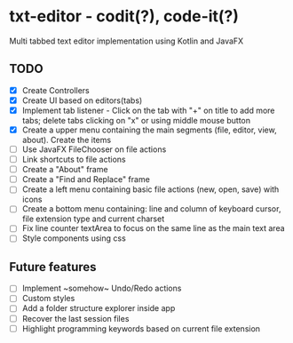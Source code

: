 # txt-editor - codit(?), code-it(?)

Multi tabbed text editor implementation using Kotlin and JavaFX

## TODO
 - [X] Create Controllers
 - [X] Create UI based on editors(tabs)
 - [X] Implement tab listener - Click on the tab with "+" on title to add more tabs; delete tabs clicking on "x" or using middle mouse button
 - [X] Create a upper menu containing the main segments (file, editor, view, about). Create the items
 - [ ] Use JavaFX FileChooser on file actions
 - [ ] Link shortcuts to file actions
 - [ ] Create a "About" frame
 - [ ] Create a "Find and Replace" frame
 - [ ] Create a left menu containing basic file actions (new, open, save) with icons
 - [ ] Create a bottom menu containing: line and column of keyboard cursor, file extension type and current charset
 - [ ] Fix line counter textArea to focus on the same line as the main text area
 - [ ] Style components using css

## Future features
 - [ ] Implement ~somehow~ Undo/Redo actions
 - [ ] Custom styles
 - [ ] Add a folder structure explorer inside app
 - [ ] Recover the last session files
 - [ ] Highlight programming keywords based on current file extension